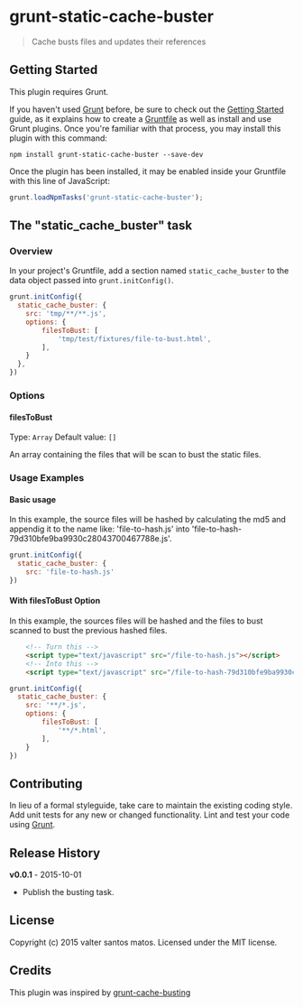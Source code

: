 # grunt-static-cache-buster

> Cache busts files and updates their references

## Getting Started
This plugin requires Grunt.

If you haven't used [Grunt](http://gruntjs.com/) before, be sure to check out the [Getting Started](http://gruntjs.com/getting-started) guide, as it explains how to create a [Gruntfile](http://gruntjs.com/sample-gruntfile) as well as install and use Grunt plugins. Once you're familiar with that process, you may install this plugin with this command:

```shell
npm install grunt-static-cache-buster --save-dev
```

Once the plugin has been installed, it may be enabled inside your Gruntfile with this line of JavaScript:

```js
grunt.loadNpmTasks('grunt-static-cache-buster');
```

## The "static_cache_buster" task

### Overview
In your project's Gruntfile, add a section named `static_cache_buster` to the data object passed into `grunt.initConfig()`.

```js
grunt.initConfig({
  static_cache_buster: {
    src: 'tmp/**/**.js',
    options: {
        filesToBust: [
            'tmp/test/fixtures/file-to-bust.html',
        ],
    }
  },
})
```

### Options

#### filesToBust
Type: `Array`
Default value: `[]`

An array containing the files that will be scan to bust the static files.

### Usage Examples

#### Basic usage
In this example, the source files will be hashed by calculating the md5 and appendig it to the name like: 'file-to-hash.js' into 'file-to-hash-79d310bfe9ba9930c28043700467788e.js'. 

```js
grunt.initConfig({
  static_cache_buster: {
    src: 'file-to-hash.js'
})
```

#### With filesToBust Option
In this example, the sources files will be hashed and the files to bust scanned to bust the previous hashed files. 
```html
    <!-- Turn this -->
    <script type="text/javascript" src="/file-to-hash.js"></script>
    <!-- Into this -->
    <script type="text/javascript" src="/file-to-hash-79d310bfe9ba9930c28043700467788e.js"></script>
```

```js
grunt.initConfig({
  static_cache_buster: {
    src: '**/*.js',
    options: {
        filesToBust: [
            '**/*.html',
        ],
    }
})
```

## Contributing
In lieu of a formal styleguide, take care to maintain the existing coding style. Add unit tests for any new or changed functionality. Lint and test your code using [Grunt](http://gruntjs.com/).

## Release History
**v0.0.1** - 2015-10-01
* Publish the busting task.

## License
Copyright (c) 2015 valter santos matos. Licensed under the MIT license.

## Credits
This plugin was inspired by [grunt-cache-busting](https://github.com/PaulTondeur/grunt-cache-busting)